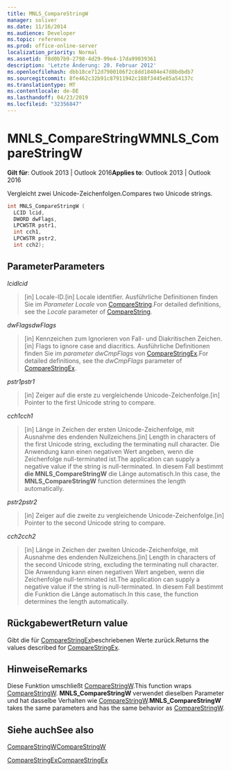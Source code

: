 ```yaml
---
title: MNLS_CompareStringW
manager: soliver
ms.date: 11/16/2014
ms.audience: Developer
ms.topic: reference
ms.prod: office-online-server
localization_priority: Normal
ms.assetid: f8d0b7b9-2798-4d29-99e4-17da99039361
description: 'Letzte Änderung: 20. Februar 2012'
ms.openlocfilehash: dbb18ce712d7900106f2c8dd18404e47d8bdbdb7
ms.sourcegitcommit: 8fe462c32b91c87911942c188f3445e85a54137c
ms.translationtype: MT
ms.contentlocale: de-DE
ms.lasthandoff: 04/23/2019
ms.locfileid: "32356847"
---
```

# <a name="mnls_comparestringw"></a><span data-ttu-id="f91b4-103">MNLS_CompareStringW</span><span class="sxs-lookup"><span data-stu-id="f91b4-103">MNLS_CompareStringW</span></span>

  
  
<span data-ttu-id="f91b4-104">**Gilt für**: Outlook 2013 | Outlook 2016</span><span class="sxs-lookup"><span data-stu-id="f91b4-104">**Applies to**: Outlook 2013 | Outlook 2016</span></span> 
  
<span data-ttu-id="f91b4-105">Vergleicht zwei Unicode-Zeichenfolgen.</span><span class="sxs-lookup"><span data-stu-id="f91b4-105">Compares two Unicode strings.</span></span>
  
```cpp
int MNLS_CompareStringW (
  LCID lcid,
  DWORD dwFlags,
  LPCWSTR pstr1,
  int cch1,
  LPCWSTR pstr2,
  int cch2);
```

## <a name="parameters"></a><span data-ttu-id="f91b4-106">Parameter</span><span class="sxs-lookup"><span data-stu-id="f91b4-106">Parameters</span></span>

 <span data-ttu-id="f91b4-107">_lcid_</span><span class="sxs-lookup"><span data-stu-id="f91b4-107">_lcid_</span></span>
  
> <span data-ttu-id="f91b4-108">[in] Locale-ID.</span><span class="sxs-lookup"><span data-stu-id="f91b4-108">[in] Locale identifier.</span></span> <span data-ttu-id="f91b4-109">Ausführliche Definitionen finden Sie im  _Parameter Locale_ von [CompareString](https://msdn.microsoft.com/library/dd317759%28VS.85%29.aspx).</span><span class="sxs-lookup"><span data-stu-id="f91b4-109">For detailed definitions, see the  _Locale_ parameter of [CompareString](https://msdn.microsoft.com/library/dd317759%28VS.85%29.aspx).</span></span>
    
 <span data-ttu-id="f91b4-110">_dwFlags_</span><span class="sxs-lookup"><span data-stu-id="f91b4-110">_dwFlags_</span></span>
  
> <span data-ttu-id="f91b4-111">[in] Kennzeichen zum Ignorieren von Fall- und Diakritischen Zeichen.</span><span class="sxs-lookup"><span data-stu-id="f91b4-111">[in] Flags to ignore case and diacritics.</span></span> <span data-ttu-id="f91b4-112">Ausführliche Definitionen finden Sie im  _parameter dwCmpFlags_ von [CompareStringEx](https://msdn.microsoft.com/library/dd317761%28VS.85%29.aspx).</span><span class="sxs-lookup"><span data-stu-id="f91b4-112">For detailed definitions, see the  _dwCmpFlags_ parameter of [CompareStringEx](https://msdn.microsoft.com/library/dd317761%28VS.85%29.aspx).</span></span>
    
 <span data-ttu-id="f91b4-113">_pstr1_</span><span class="sxs-lookup"><span data-stu-id="f91b4-113">_pstr1_</span></span>
  
> <span data-ttu-id="f91b4-114">[in] Zeiger auf die erste zu vergleichende Unicode-Zeichenfolge.</span><span class="sxs-lookup"><span data-stu-id="f91b4-114">[in] Pointer to the first Unicode string to compare.</span></span>
    
 <span data-ttu-id="f91b4-115">_cch1_</span><span class="sxs-lookup"><span data-stu-id="f91b4-115">_cch1_</span></span>
  
> <span data-ttu-id="f91b4-116">[in] Länge in Zeichen der ersten Unicode-Zeichenfolge, mit Ausnahme des endenden Nullzeichens.</span><span class="sxs-lookup"><span data-stu-id="f91b4-116">[in] Length in characters of the first Unicode string, excluding the terminating null character.</span></span> <span data-ttu-id="f91b4-117">Die Anwendung kann einen negativen Wert angeben, wenn die Zeichenfolge null-terminated ist.</span><span class="sxs-lookup"><span data-stu-id="f91b4-117">The application can supply a negative value if the string is null-terminated.</span></span> <span data-ttu-id="f91b4-118">In diesem Fall bestimmt **die MNLS_CompareStringW** die Länge automatisch.</span><span class="sxs-lookup"><span data-stu-id="f91b4-118">In this case, the **MNLS_CompareStringW** function determines the length automatically.</span></span> 
    
 <span data-ttu-id="f91b4-119">_pstr2_</span><span class="sxs-lookup"><span data-stu-id="f91b4-119">_pstr2_</span></span>
  
> <span data-ttu-id="f91b4-120">[in] Zeiger auf die zweite zu vergleichende Unicode-Zeichenfolge.</span><span class="sxs-lookup"><span data-stu-id="f91b4-120">[in] Pointer to the second Unicode string to compare.</span></span>
    
 <span data-ttu-id="f91b4-121">_cch2_</span><span class="sxs-lookup"><span data-stu-id="f91b4-121">_cch2_</span></span>
  
> <span data-ttu-id="f91b4-122">[in] Länge in Zeichen der zweiten Unicode-Zeichenfolge, mit Ausnahme des endenden Nullzeichens.</span><span class="sxs-lookup"><span data-stu-id="f91b4-122">[in] Length in characters of the second Unicode string, excluding the terminating null character.</span></span> <span data-ttu-id="f91b4-123">Die Anwendung kann einen negativen Wert angeben, wenn die Zeichenfolge null-terminated ist.</span><span class="sxs-lookup"><span data-stu-id="f91b4-123">The application can supply a negative value if the string is null-terminated.</span></span> <span data-ttu-id="f91b4-124">In diesem Fall bestimmt die Funktion die Länge automatisch.</span><span class="sxs-lookup"><span data-stu-id="f91b4-124">In this case, the function determines the length automatically.</span></span>
    
## <a name="return-value"></a><span data-ttu-id="f91b4-125">Rückgabewert</span><span class="sxs-lookup"><span data-stu-id="f91b4-125">Return value</span></span>

<span data-ttu-id="f91b4-126">Gibt die für [CompareStringEx](https://msdn.microsoft.com/library/dd317761%28VS.85%29.aspx)beschriebenen Werte zurück.</span><span class="sxs-lookup"><span data-stu-id="f91b4-126">Returns the values described for [CompareStringEx](https://msdn.microsoft.com/library/dd317761%28VS.85%29.aspx).</span></span>
  
## <a name="remarks"></a><span data-ttu-id="f91b4-127">Hinweise</span><span class="sxs-lookup"><span data-stu-id="f91b4-127">Remarks</span></span>

<span data-ttu-id="f91b4-128">Diese Funktion umschließt [CompareStringW](https://msdn.microsoft.com/library/dd317759%28VS.85%29.aspx).</span><span class="sxs-lookup"><span data-stu-id="f91b4-128">This function wraps [CompareStringW](https://msdn.microsoft.com/library/dd317759%28VS.85%29.aspx).</span></span> <span data-ttu-id="f91b4-129">**MNLS_CompareStringW** verwendet dieselben Parameter und hat dasselbe Verhalten wie [CompareStringW](https://msdn.microsoft.com/library/dd317759%28VS.85%29.aspx).</span><span class="sxs-lookup"><span data-stu-id="f91b4-129">**MNLS_CompareStringW** takes the same parameters and has the same behavior as [CompareStringW](https://msdn.microsoft.com/library/dd317759%28VS.85%29.aspx).</span></span>
  
## <a name="see-also"></a><span data-ttu-id="f91b4-130">Siehe auch</span><span class="sxs-lookup"><span data-stu-id="f91b4-130">See also</span></span>



[<span data-ttu-id="f91b4-131">CompareStringW</span><span class="sxs-lookup"><span data-stu-id="f91b4-131">CompareStringW</span></span>](https://msdn.microsoft.com/library/dd317759%28VS.85%29.aspx)
  
[<span data-ttu-id="f91b4-132">CompareStringEx</span><span class="sxs-lookup"><span data-stu-id="f91b4-132">CompareStringEx</span></span>](https://msdn.microsoft.com/library/dd317761%28VS.85%29.aspx)

